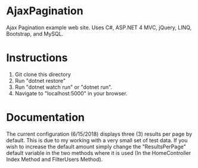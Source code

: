 # AjaxPagination
Ajax Pagination example web site. Uses C#, ASP.NET 4 MVC, jQuery, LINQ, Bootstrap, and MySQL.

# Instructions
1) Git clone this directory
2) Run "dotnet restore"
3) Run "dotnet watch run" or "dotnet run".
4) Navigate to "localhost:5000" in your browser.

# Documentation

The current configuration (6/15/2018) displays three (3) results per page by default. This is due to my working with a very small set of test data.
If you wish to increase the default amount simply change the "ResultsPerPage" default variable in the two methods where it is used (In the HomeController Index Method and FilterUsers Method).
